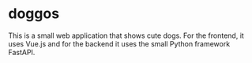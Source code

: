 # doggos
This is a small web application that shows cute dogs. For the frontend, it uses Vue.js and for the backend it uses the small Python framework FastAPI.